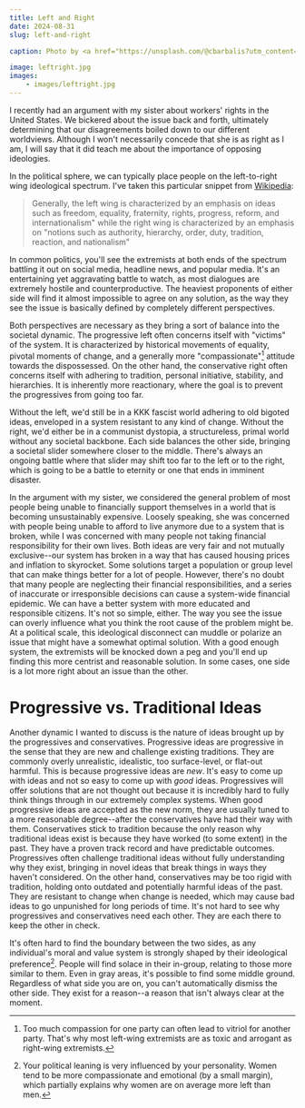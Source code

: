 ```yaml
---
title: Left and Right
date: 2024-08-31    
slug: left-and-right

caption: Photo by <a href="https://unsplash.com/@cbarbalis?utm_content=creditCopyText&utm_medium=referral&utm_source=unsplash">Chris Barbalis</a> on <a href="https://unsplash.com/photos/black-tree-under-rainbow-and-blue-sky-Cjz4Gvvivek?utm_content=creditCopyText&utm_medium=referral&utm_source=unsplash">Unsplash</a>

image: leftright.jpg
images:
    - images/leftright.jpg
---
```


I recently had an argument with my sister about workers' rights in the United States. We bickered about the issue back and forth, ultimately determining that our disagreements boiled down to our different worldviews. Although I won't necessarily concede that she is as right as I am, I will say that it did teach me about the importance of opposing ideologies. 

In the political sphere, we can typically place people on the left-to-right wing ideological spectrum. I've taken this particular snippet from [Wikipedia](https://en.wikipedia.org/wiki/Left%E2%80%93right_political_spectrum):
> Generally, the left wing is characterized by an emphasis on  ideas such as freedom, equality, fraternity, rights, progress, reform, and internationalism" while the right wing is characterized by an emphasis on "notions such as authority, hierarchy, order, duty, tradition, reaction, and nationalism"

In common politics, you'll see the extremists at both ends of the spectrum battling it out on social media, headline news, and popular media. It's an entertaining yet aggravating battle to watch, as most dialogues are extremely hostile and counterproductive. The heaviest proponents of either side will find it almost impossible to agree on any solution, as the way they see the issue is basically defined by completely different perspectives.

Both perspectives are necessary as they bring a sort of balance into the societal dynamic. The progressive left often concerns itself with "victims" of the system. It is characterized by historical movements of equality, pivotal moments of change, and a generally more "compassionate"[^1] attitude towards the dispossessed. On the other hand, the conservative right often concerns itself with adhering to tradition, personal initiative, stability, and hierarchies. It is inherently more reactionary, where the goal is to prevent the progressives from going too far. 

Without the left, we'd still be in a KKK fascist world adhering to old bigoted ideas, enveloped in a system resistant to any kind of change. Without the right, we'd either be in a communist dystopia, a structureless, primal world without any societal backbone. Each side balances the other side, bringing a societal slider somewhere closer to the middle. There's always an ongoing battle where that slider may shift too far to the left or to the right, which is going to be a battle to eternity or one that ends in imminent disaster. 

In the argument with my sister, we considered the general problem of most people being unable to financially support themselves in a world that is becoming unsustainably expensive. Loosely speaking, she was concerned with people being unable to afford to live anymore due to a system that is broken, while I was concerned with many people not taking financial responsibility for their own lives. Both ideas are very fair and not mutually exclusive--our system has broken in a way that has caused housing prices and inflation to skyrocket. Some solutions target a population or group level that can make things better for a lot of people. However, there's no doubt that many people are neglecting their financial responsibilities, and a series of inaccurate or irresponsible decisions can cause a system-wide financial epidemic. We can have a better system with more educated and responsible citizens. It's not so simple, either. The way you see the issue can overly influence what you think the root cause of the problem might be. At a political scale, this ideological disconnect can muddle or polarize an issue that might have a somewhat optimal solution. With a good enough system, the extremists will be knocked down a peg and you'll end up finding this more centrist and reasonable solution. In some cases, one side is a lot more right about an issue than the other. 

# Progressive vs. Traditional Ideas

Another dynamic I wanted to discuss is the nature of ideas brought up by the progressives and conservatives. Progressive ideas are progressive in the sense that they are new and challenge existing traditions. They are commonly overly unrealistic, idealistic, too surface-level, or flat-out harmful. This is because progressive ideas are *new*. It's easy to come up with ideas and not so easy to come up with *good* ideas. Progressives will offer solutions that are not thought out because it is incredibly hard to fully think things through in our extremely complex systems. When good progressive ideas are accepted as the new norm, they are usually tuned to a more reasonable degree--after the conservatives have had their way with them. Conservatives stick to tradition because the only reason why traditional ideas exist is because they have worked (to some extent) in the past. They have a proven track record and have predictable outcomes. Progressives often challenge traditional ideas without fully understanding why they exist, bringing in novel ideas that break things in ways they haven't considered. On the other hand, conservatives may be too rigid with tradition, holding onto outdated and potentially harmful ideas of the past. They are resistant to change when change is needed, which may cause bad ideas to go unpunished for long periods of time. It's not hard to see why progressives and conservatives need each other. They are each there to keep the other in check. 

It's often hard to find the boundary between the two sides, as any individual's moral and value system is strongly shaped by their ideological preference[^2]. People will find solace in their in-group, relating to those more similar to them. Even in gray areas, it's possible to find some middle ground. Regardless of what side you are on, you can't automatically dismiss the other side. They exist for a reason--a reason that isn't always clear at the moment. 

[^1]: Too much compassion for one party can often lead to vitriol for another party. That's why most left-wing extremists are as toxic and arrogant as right-wing extremists. 
[^2]: Your political leaning is very influenced by your personality. Women tend to be more compassionate and emotional (by a small margin), which partially explains why women are on average more left than men. 
